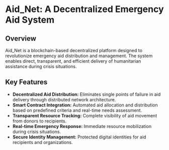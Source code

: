 # Aid_Net: A Decentralized Emergency Aid System

## Overview
Aid_Net is a blockchain-based decentralized platform designed to revolutionize emergency aid distribution and management. The system enables direct, transparent, and efficient delivery of humanitarian assistance during crisis situations.

## Key Features

- **Decentralized Aid Distribution:** Eliminates single points of failure in aid delivery through distributed network architecture.
- **Smart Contract Integration:** Automated aid allocation and distribution based on predefined criteria and real-time needs assessment.
- **Transparent Resource Tracking:** Complete visibility of aid movement from donors to recipients.
- **Real-time Emergency Response:** Immediate resource mobilization during crisis situations.
- **Secure Identity Management:** Protected digital identities for aid recipients and organizations.
